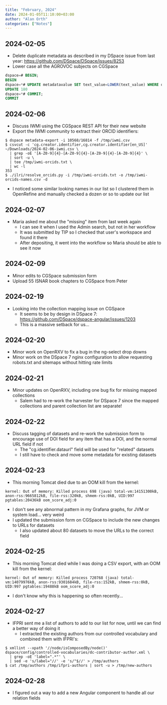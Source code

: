 ```yaml
---
title: "February, 2024"
date: 2024-01-05T11:10:00+03:00
author: "Alan Orth"
categories: ["Notes"]
---
```


## 2024-02-05

- Delete duplicate metadata as described in my DSpace issue from last year: https://github.com/DSpace/DSpace/issues/8253
- Lower case all the AGROVOC subjects on CGSpace

<!--more-->

```sql
dspace=# BEGIN;
BEGIN
dspace=*# UPDATE metadatavalue SET text_value=LOWER(text_value) WHERE dspace_object_id IN (SELECT uuid FROM item) AND metadata_field_id=187 AND text_value ~ '[[:upper:]]';
UPDATE 180
dspace=*# COMMIT;
COMMIT
```

## 2024-02-06

- Discuss IWMI using the CGSpace REST API for their new website
- Export the IWMI community to extract their ORCID identifiers:

```console
$ dspace metadata-export -i 10568/16814 -f /tmp/iwmi.csv
$ csvcut -c 'cg.creator.identifier,cg.creator.identifier[en_US]' ~/Downloads/2024-02-06-iwmi.csv \
  | grep -oE '[A-Z0-9]{4}-[A-Z0-9]{4}-[A-Z0-9]{4}-[A-Z0-9]{4}' \
  | sort -u \
  | tee /tmp/iwmi-orcids.txt \
  | wc -l
353
$ ./ilri/resolve_orcids.py -i /tmp/iwmi-orcids.txt -o /tmp/iwmi-orcids-names.csv -d
```

- I noticed some similar looking names in our list so I clustered them in OpenRefine and manually checked a dozen or so to update our list

## 2024-02-07

- Maria asked me about the "missing" item from last week again
  - I can see it when I used the Admin search, but not in her workflow
  - It was submitted by TIP so I checked that user's workspace and found it there
  - After depositing, it went into the workflow so Maria should be able to see it now

## 2024-02-09

- Minor edits to CGSpace submission form
- Upload 55 ISNAR book chapters to CGSpace from Peter

## 2024-02-19

- Looking into the collection mapping issue on CGSpace
  - It seems to be by design in DSpace 7: https://github.com/DSpace/dspace-angular/issues/1203
  - This is a massive setback for us...

## 2024-02-20

- Minor work on OpenRXV to fix a bug in the ng-select drop downs
- Minor work on the DSpace 7 nginx configuration to allow requesting robots.txt and sitemaps without hitting rate limits

## 2024-02-21

- Minor updates on OpenRXV, including one bug fix for missing mapped collections
  - Salem had to re-work the harvester for DSpace 7 since the mapped collections and parent collection list are separate!

## 2024-02-22

- Discuss tagging of datasets and re-work the submission form to encourage use of DOI field for any item that has a DOI, and the normal URL field if not
  - The "cg.identifier.dataurl" field will be used for "related" datasets
  - I still have to check and move some metadata for existing datasets

## 2024-02-23

- This morning Tomcat died due to an OOM kill from the kernel:

```console
kernel: Out of memory: Killed process 698 (java) total-vm:14151300kB, anon-rss:9665812kB, file-rss:320kB, shmem-rss:0kB, UID:997 pgtables:20436kB oom_score_adj:0
```

- I don't see any abnormal pattern in my Grafana graphs, for JVM or system load... very weird
- I updated the submission form on CGSpace to include the new changes to URLs for datasets
  - I also updated about 80 datasets to move the URLs to the correct field

## 2024-02-25

- This morning Tomcat died while I was doing a CSV export, with an OOM kill from the kernel:

```console
kernel: Out of memory: Killed process 720768 (java) total-vm:14079976kB, anon-rss:9301684kB, file-rss:152kB, shmem-rss:0kB, UID:997 pgtables:19488kB oom_score_adj:0
```

- I don't know why this is happening so often recently...

## 2024-02-27

- IFPRI sent me a list of authors to add to our list for now, until we can find a better way of doing it
  - I extracted the existing authors from our controlled vocabulary and combined them with IFPRI's:

```console
$ xmllint --xpath '//node/isComposedBy/node()' dspace/config/controlled-vocabularies/dc-contributor-author.xml \
  | grep -oE 'label=".*"' \
  | sed -e 's/label="//' -e 's/"$//' > /tmp/authors
$ cat /tmp/authors /tmp/ifpri-authors | sort -u > /tmp/new-authors
```

## 2024-02-28

- I figured out a way to add a new Angular component to handle all our relation fields

<!-- vim: set sw=2 ts=2: -->
